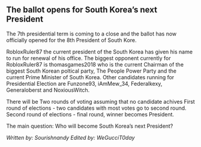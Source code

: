 ## The ballot opens for South Korea’s next President

The 7th presidential term is coming to a close and the ballot has now officially opened for the 8th President of South Kore.

RobloxRuler87 the current president of the South Korea has given his name to run for renewal of his office. The biggest opponent currently for RobloxRuler87 is thomasgames2018 who is the current Chairman of the biggest South Korean poltical party, The People Power Party and the current Prime Minister of South Korea. Other candidates running for Presidential Election are Funzone93, iAmMew_34, Federalkexy, Generaloberst and NoxiousWitch.

There will be Two rounds of voting assuming that no candidate achives First round of elections - two candidates with most votes go to second round.  Second round of elections - final round, winner becomes President.

The main question: Who will become South Korea’s next President?

*Written by: Sourishnandy*
*Edited by: WeGucciT0day*
